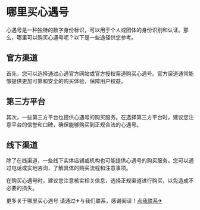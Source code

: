 # 哪里买心遇号

心遇号是一种独特的数字身份标识，可以用于个人或团体的身份识别和认证。那么，哪里可以购买心遇号呢？以下是一些途径供您参考。

## 官方渠道

首先，您可以选择通过心遇官方网站或官方授权渠道购买心遇号。官方渠道通常能够提供更加可靠和安全的购买体验，保障用户权益。

## 第三方平台

其次，一些第三方平台也提供心遇号的购买服务。在选择第三方平台时，建议您注意平台的信誉和口碑，确保能够购买到正规合法的心遇号。

## 线下渠道

除了在线渠道，一些线下实体店铺或机构也可能提供心遇号的购买服务。您可以通过电话或实地咨询，了解具体的购买流程和注意事项。

在购买心遇号时，建议您注意核实相关信息，选择正规渠道进行购买，以免造成不必要的损失。

更多关于哪里买心遇号 请通过✈与我们联系，感谢阅读！[点我联系✈](https://help.G208.com)